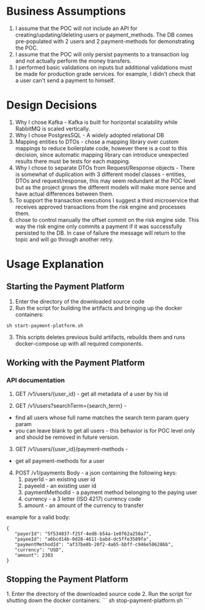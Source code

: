 <h1>Business Assumptions</h1>

1. I assume that the POC will not include an API for creating/updating/deleting users or payment_methods. 
The DB comes pre-populated with 2 users and 2 payment-methods for demonstrating the POC.
2. I assume that the POC will only persist payments to a transaction log and not actually perform the money transfers. 
3. I performed basic validations on inputs but additional validations must be made for production grade services.
for example, I didn't check that a user can't send a payment to himself. 


<h1>Design Decisions</h1>

1. Why I chose Kafka - Kafka is built for horizontal scalability while RabbitMQ is scaled vertically.
2. Why I chose PostgresSQL - A widely adopted relational DB
3. Mapping entities to DTOs - chose a mapping library over custom mappings to reduce boilerplate code, however there is a cost to this decision, since automatic mapping library can introduce unexpected results there must be tests for each mapping.
4. Why I chose to separate DTOs from Request/Response objects - There is somewhat of duplication with 3 different model classes - entities, DTOs and request/response, this may seem redundant at the POC level but as the project grows the different models will make more sense and have actual differences between them.
5. To support the transaction executions I suggest a third microservice that receives approved transactions from the risk engine and processes them.
6. chose to control manually the offset commit on the risk engine side. This way the risk engine only commits a payment if it was successfully persisted to the DB. In case of failure the message will return to the topic and will go through another retry.


<h1>Usage Explanation</h1>

<h2>Starting the Payment Platform</h2>

1. Enter the directory of the downloaded source code
2. Run the script for building the artifacts and bringing up the docker containers:
```
sh start-payment-platform.sh
```
3. This scripts deletes previous build artifacts, rebuilds them and runs docker-compose up with all required components.

<h2>Working with the Payment Platform</h2>

<h3>API documentation</h3>

1. GET /v1/users/{user_id} - get all metadata of a user by his id

2. GET /v1/users?searchTerm={search_term} - 
- find all users whose full name matches the search term param query param
- you can leave blank to get all users - this behavior is for POC level only and should be removed in future version.

3. GET /v1/users/{user_id}/payment-methods -
- get all payment-methods for a user 

4. POST /v1/payments
Body - a json containing the following keys:
   1. payerId - an existing user id
   2. payeeId - an existing user id
   3. paymentMethodId - a payment method belonging to the paying user
   4. currency - a 3 letter (ISO 4217) currency code
   5. amount - an amount of the currency to transfer

example for a valid body:
```
{
   "payerId": "5f534037-f25f-4ed8-b54a-1e0f62a250a7",
   "payeeId": "a6bcd14b-0d28-4611-babd-dc5ffe3589fa",
   "paymentMethodId": "af37be8b-20f2-4a65-bbff-c946e586286b",
   "currency": "USD",
   "amount": 2303
}
```


<h2>Stopping the Payment Platform</h2>
1. Enter the directory of the downloaded source code
2. Run the script for shutting down the docker containers:
   ```
   sh stop-payment-platform.sh
   ```

